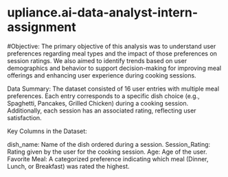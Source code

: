 # upliance.ai-data-analyst-intern-assignment

#Objective:
The primary objective of this analysis was to understand user preferences regarding meal types and the impact of those preferences on session ratings. We also aimed to identify trends based on user demographics and behavior to support decision-making for improving meal offerings and enhancing user experience during cooking sessions.

Data Summary:
The dataset consisted of 16 user entries with multiple meal preferences. Each entry corresponds to a specific dish choice (e.g., Spaghetti, Pancakes, Grilled Chicken) during a cooking session. Additionally, each session has an associated rating, reflecting user satisfaction.

Key Columns in the Dataset:

dish_name: Name of the dish ordered during a session.
Session_Rating: Rating given by the user for the cooking session.
Age: Age of the user.
Favorite Meal: A categorized preference indicating which meal (Dinner, Lunch, or Breakfast) was rated the highest.
